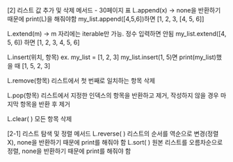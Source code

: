 
[2] 리스트 값 추가 및 삭제 메서드 - 30페이지 표
L.append(x) -> none을 반환하기 때문에 print(L)을 해줘야함
my_list.append([4,5,6])하면 [1, 2, 3, [4, 5, 6]]

L.extend(m) -> m 자리에는 iterable만 가능. 정수 입력하면 안됨
my_list.extend([4, 5, 6]) 하면 [1, 2, 3, 4, 5, 6]

L.insert(위치, 항목)
ex. my_list = [1, 2, 3]
my_list.insert(1, 5)면 print(my_list)했을 때 [1, 5, 2, 3]

L.remove(항목)
리스트에서 첫 번째로 일치하는 항목 삭제

L.pop(항목)
리스트에서 지정한 인덱스의 항목을 반환하고 제거, 작성하지 않을 경우 마지막 항목을 반환 후 제거

L.clear( )
모든 항목 삭제

[2-1] 리스트 탐색 및 정렬 메서드
L.reverse( ) 
리스트의 순서를 역순으로 변경(정렬X), none을 반환하기 때문에 print를 해줘야 함
L.sort( )
원본 리스트를 오름차순으로 정렬, none을 반환하기 때문에 print를 해줘야 함
